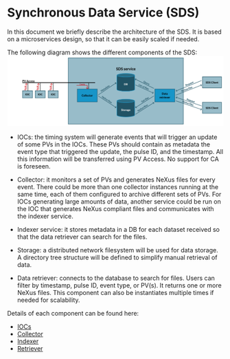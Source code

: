 # Synchronous Data Service (SDS)

In this document we briefly describe the architecture of the SDS. It is based on a microservices design, so that it can be easily scaled if needed.

The following diagram shows the different components of the SDS:
![Architecture diagram](SDS.png)

- IOCs: the timing system will generate events that will trigger an update of some PVs in the IOCs. These PVs should contain as metadata the event type that triggered the update, the pulse ID, and the timestamp. All this information will be transferred using PV Access. No support for CA is foreseen.

- Collector: it monitors a set of PVs and generates NeXus files for every event. There could be more than one collector instances running at the same time, each of them configured to archive different sets of PVs. For IOCs generating large amounts of data, another service could be run on the IOC that generates NeXus compliant files and communicates with the indexer service.

- Indexer service: it stores metadata in a DB for each dataset received so that the data retriever can search for the files.

- Storage: a distributed network filesystem will be used for data storage. A directory tree structure will be defined to simplify manual retrieval of data.

- Data retriever: connects to the database to search for files. Users can filter by timestamp, pulse ID, event type, or PV(s). It returns one or more NeXus files. This component can also be instantiates multiple times if needed for scalability.

Details of each component can be found here:
- [IOCs](ioc.md)
- [Collector](collector.md)
- [Indexer](indexer.md)
- [Retriever](retriever.md)